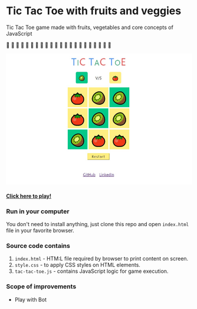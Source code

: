 # Tic Tac Toe with fruits and veggies

Tic Tac Toe game made with fruits, vegetables and core concepts of JavaScript

🍌 🍉 🍓 🍒 🍍 🍇 🍑 🥭 🍊 🍎 🥝 🍅 🍆 🥑 🥦 🥒 🥬 🥕 🌽 🥔 🧅 🍄

![image](./banner.jpeg)

#### [Click here to play!](https://hashirhussain.github.io/tic-tac-toe/)

### Run in your computer

You don't need to install anything, just clone this repo and open `index.html` file in your favorite browser.

### Source code contains

1. `index.html` - HTM:L file required by browser to print content on screen.
2. `style.css` - to apply CSS styles on HTML elements.
3. `tac-tac-toe.js` - contains JavaScript logic for game execution.

### Scope of improvements

- Play with Bot
